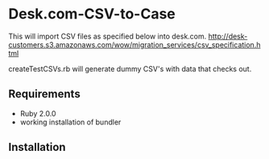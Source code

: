 # Desk.com-CSV-to-Case
This will import CSV files as specified below into desk.com.
http://desk-customers.s3.amazonaws.com/wow/migration_services/csv_specification.html

createTestCSVs.rb will generate dummy CSV's with data that checks out.

## Requirements
 - Ruby 2.0.0
 - working installation of bundler

## Installation